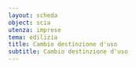 ```yaml
---
layout: scheda
object: scia
utenza: imprese
tema: edilizia
title: Cambio destinzione d'uso
subtitle: Cambio destinzione d'uso
---
```

